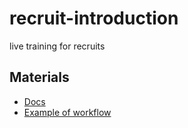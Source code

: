 # recruit-introduction
live training for recruits

## Materials
- [Docs](https://github.com/knr-auv/docs)
- [Example of workflow](https://github.com/knr-auv/autonomy/pulls?q=)